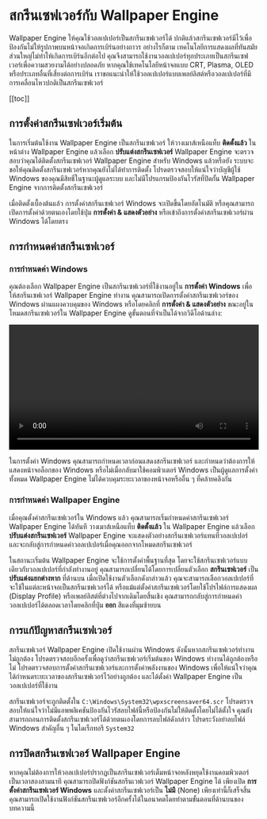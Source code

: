 # สกรีนเซฟเวอร์กับ Wallpaper Engine

Wallpaper Engine ให้คุณใช้วอลเปเปอร์เป็นสกรีนเซฟเวอร์ได้ ปกติแล้วสกรีนเซฟเวอร์มีไว้เพื่อป้องกันไม่ให้รูปภาพบนหน้าจอเกิดการเบิร์นอย่างถาวร อย่างไรก็ตาม เทคโนโลยีการแสดงผลที่ทันสมัยส่วนใหญ่ไม่ทำให้เกิดการเบิร์นอีกต่อไป คุณจึงสามารถใช้งานวอลเปเปอร์ทุกประเภทเป็นสกรีนเซฟเวอร์เพื่อความสวยงามได้อย่างปลอดภัย หากคุณใช้เทคโนโลยีหน้าจอแบบ CRT, Plasma, OLED หรือประเภทอื่นที่เสี่ยงต่อการเบิร์น เราขอแนะนำให้ใช้วอลเปเปอร์แบบเพลย์ลิสต์หรือวอลเปเปอร์ที่มีการเคลื่อนไหวปกติเป็นสกรีนเซฟเวอร์

[[toc]]

## การตั้งค่าสกรีนเซฟเวอร์เริ่มต้น

ในการเริ่มต้นใช้งาน Wallpaper Engine เป็นสกรีนเซฟเวอร์ ให้วางเมาส์เหนือแท็บ **ติดตั้งแล้ว** ในหน้าต่าง Wallpaper Engine แล้วเลือก **ปรับแต่งสกรีนเซฟเวอร์** Wallpaper Engine จะตรวจสอบว่าคุณได้ติดตั้งสกรีนเซฟเวอร์ Wallpaper Engine สำหรับ Windows แล้วหรือยัง ระบบจะขอให้คุณติดตั้งสกรีนเซฟเวอร์หากคุณยังไม่ได้ทำการติดตั้ง โปรดตรวจสอบให้แน่ใจว่าบัญชีผู้ใช้ Windows ของคุณมีสิทธิ์ในฐานะผู้ดูแลระบบ และไม่มีโปรแกรมป้องกันไวรัสที่ปิดกั้น Wallpaper Engine จากการติดตั้งสกรีนเซฟเวอร์

เมื่อติดตั้งเบื้องต้นแล้ว การตั้งค่าสกรีนเซฟเวอร์ Windows จะเปิดขึ้นโดยอัตโนมัติ หรือคุณสามารถเปิดการตั้งค่าด้วยตนเองโดยใช้ปุ่ม **การตั้งค่า & แสดงตัวอย่าง** หรือเข้าถึงการตั้งค่าสกรีนเซฟเวอร์ผ่าน Windows ได้โดยตรง

## การกำหนดค่าสกรีนเซฟเวอร์

### การกำหนดค่า Windows

คุณต้องเลือก Wallpaper Engine เป็นสกรีนเซฟเวอร์ที่ใช้งานอยู่ใน **การตั้งค่า Windows** เพื่อให้สกรีนเซฟเวอร์ Wallpaper Engine ทำงาน คุณสามารถเปิดการตั้งค่าสกรีนเซฟเวอร์ของ Windows ผ่านแผงควบคุมของ Windows หรือโดยคลิกที่ **การตั้งค่า & แสดงตัวอย่าง** ขณะอยู่ในโหมดสกรีนเซฟเวอร์ใน Wallpaper Engine ดูขั้นตอนที่จำเป็นได้จากวิดีโอด้านล่าง:

<video width="100%" controls autoplay loop>
  <source src="/videos/screensaver_setup.mp4" type="video/mp4">
  เบราว์เซอร์ของคุณไม่รองรับแท็กวิดีโอ
</video>

ในการตั้งค่า Windows คุณสามารถกำหนดเวลาก่อนแสดงสกรีนเซฟเวอร์ และกำหนดว่าต้องการให้แสดงหน้าจอล็อกของ Windows หรือไม่เมื่อกลับมาใช้คอมพิวเตอร์ Windows เป็นผู้ดูแลการตั้งค่าทั้งหมด Wallpaper Engine ไม่ได้ควบคุมระยะเวลาของหน้าจอหรืออื่น ๆ ที่คล้ายคลึงกัน

### การกำหนดค่า Wallpaper Engine

เมื่อคุณตั้งค่าสกรีนเซฟเวอร์ใน Windows แล้ว คุณสามารถเริ่มกำหนดค่าสกรีนเซฟเวอร์ Wallpaper Engine ได้ทันที วางเมาส์เหนือแท็บ **ติดตั้งแล้ว** ใน Wallpaper Engine แล้วเลือก **ปรับแต่งสกรีนเซฟเวอร์** Wallpaper Engine จะแสดงตัวอย่างสกรีนเซฟเวอร์แทนที่วอลเปเปอร์ และจะกลับสู่การกำหนดค่าวอลเปเปอร์เมื่อคุณออกจากโหมดสกรีนเซฟเวอร์

ในสถานะเริ่มต้น Wallpaper Engine จะใช้การตั้งค่าพื้นฐานที่สุด โดยจะใช้สกรีนเซฟเวอร์แบบเดียวกับวอลเปเปอร์ที่กำลังทำงานอยู่ คุณสามารถเปลี่ยนได้โดยการเปลี่ยนตัวเลือก **สกรีนเซฟเวอร์** เป็น **ปรับแต่งแยกต่างหาก** ที่ด้านบน เมื่อเปิดใช้งานตัวเลือกดังกล่าวแล้ว คุณจะสามารถเลือกวอลเปเปอร์ที่จะใช้ในแต่ละหน้าจอเป็นสกรีนเซฟเวอร์ได้ หรือแม้แต่ตั้งค่าสกรีนเซฟเวอร์โดยใช้โปรไฟล์การแสดงผล (Display Profile) หรือเพลย์ลิสต์ที่ต่างไปจากเดิมโดยสิ้นเชิง คุณสามารถกลับสู่การกำหนดค่าวอลเปเปอร์ได้ตลอดเวลาโดยคลิกที่ปุ่ม **ออก** สีแดงที่มุมซ้ายบน

## การแก้ปัญหาสกรีนเซฟเวอร์

สกรีนเซฟเวอร์ Wallpaper Engine เปิดใช้งานผ่าน Windows ดังนั้นหากสกรีนเซฟเวอร์ทำงานไม่ถูกต้อง โปรดตรวจสอบอีกครั้งเพื่อดูว่าสกรีนเซฟเวอร์เริ่มต้นของ Windows ทำงานได้ถูกต้องหรือไม่ โปรดตรวจสอบการตั้งค่าสกรีนเซฟเวอร์และการตั้งค่าพลังงานของ Windows เพื่อให้แน่ใจว่าคุณได้กำหนดระยะเวลาของสกรีนเซฟเวอร์ไว้อย่างถูกต้อง และได้ตั้งค่า Wallpaper Engine เป็นวอลเปเปอร์ที่ใช้งาน

สกรีนเซฟเวอร์จะถูกติดตั้งใน `C:\Windows\System32\wpxscreensaver64.scr` โปรดตรวจสอบให้แน่ใจว่าไม่มีแอพพลิเคชันป้องกันไวรัสลบไฟล์นี้หรือป้องกันไม่ให้ติดตั้งโดยไม่ได้ตั้งใจ คุณยังสามารถถอนการติดตั้งสกรีนเซฟเวอร์ได้ด้วยตนเองโดยการลบไฟล์ดังกล่าว โปรดระวังอย่าลบไฟล์ Windows สำคัญอื่น ๆ ในไดเร็กทอรี `System32`

## การปิดสกรีนเซฟเวอร์ Wallpaper Engine

หากคุณไม่ต้องการให้วอลเปเปอร์ปรากฏเป็นสกรีนเซฟเวอร์เต็มหน้าจอหลังหยุดใช้งานคอมพิวเตอร์เป็นเวลาสองสามนาที คุณสามารถปิดฟังก์ชันสกรีนเวฟเวอร์ Wallpaper Engine ได้ เพียงเปิด **การตั้งค่าสกรีนเซฟเวอร์ Windows** และตั้งค่าสกรีนเซฟเวอร์เป็น **ไม่มี** (None) เพียงเท่านี้ก็เสร็จสิ้น คุณสามารถเปิดใช้งานฟังก์ชันสกรีนเซฟเวอร์อีกครั้งได้ในอนาคตโดยทำตามขั้นตอนที่ด้านบนของบทความนี้